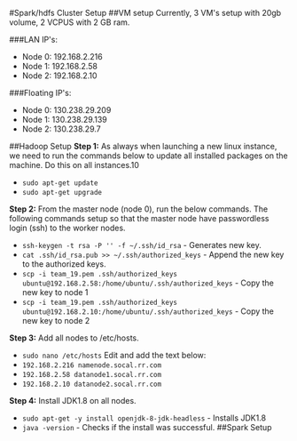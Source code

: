 #Spark/hdfs Cluster Setup
##VM setup
Currently, 3 VM's setup with 20gb volume, 2 VCPUS with 2 GB ram.

###LAN IP's:
* Node 0: 192.168.2.216
* Node 1: 192.168.2.58
* Node 2: 192.168.2.10

###Floating IP's:
* Node 0: 130.238.29.209
* Node 1: 130.238.29.139
* Node 2: 130.238.29.7

##Hadoop Setup
**Step 1:** As always when launching a new linux instance, we need to run the commands below to update all installed packages on the machine. Do this on all instances.10
- ```sudo apt-get update```
- ```sudo apt-get upgrade ```

**Step 2:** From the master node (node 0), run the below commands. The following commands setup so that the master node have passwordless login (ssh) to the worker nodes.
- ```ssh-keygen -t rsa -P '' -f ~/.ssh/id_rsa``` - Generates new key.
- ```cat .ssh/id_rsa.pub >> ~/.ssh/authorized_keys``` - Append the new key to the authorized keys.
- ```scp -i team_19.pem .ssh/authorized_keys ubuntu@192.168.2.58:/home/ubuntu/.ssh/authorized_keys``` - Copy the new key to node 1
- ```scp -i team_19.pem .ssh/authorized_keys ubuntu@192.168.2.10:/home/ubuntu/.ssh/authorized_keys``` - Copy the new key to node 2

**Step 3:** Add all nodes to /etc/hosts.
- ```sudo nano /etc/hosts``` Edit and add the text below:
 - ```192.168.2.216 namenode.socal.rr.com```
 - ```192.168.2.58 datanode1.socal.rr.com```
 - ```192.168.2.10 datanode2.socal.rr.com```

**Step 4:** Install JDK1.8 on all nodes.
- ```sudo apt-get -y install openjdk-8-jdk-headless``` - Installs JDK1.8
- ```java -version``` - Checks if the install was successful. 
##Spark Setup